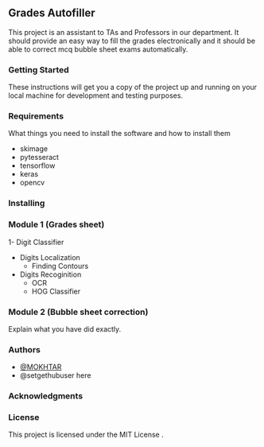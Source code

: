 ## Grades Autofiller  
  This project is an assistant to TAs and Professors in our department.
  It should provide an easy way to fill the grades electronically and it should be able to correct mcq bubble sheet exams automatically.
  
### Getting Started
These instructions will get you a copy of the project up and running on your local machine for development and testing purposes.

### Requirements
What things you need to install the software and how to install them
  - skimage
  - pytesseract 
  - tensorflow
  - keras
  - opencv


### Installing
  
### Module 1 (Grades sheet)
1- Digit Classifier 
  - Digits Localization
    - Finding Contours 
  - Digits Recoginition 
    - OCR
    - HOG Classifier

### Module 2 (Bubble sheet correction)
Explain what you have did exactly.

### Authors
- [@MOKHTAR](https://github.com/mohamed-mokhtar)
- @setgethubuser here

### Acknowledgments

### License
This project is licensed under the MIT License .


